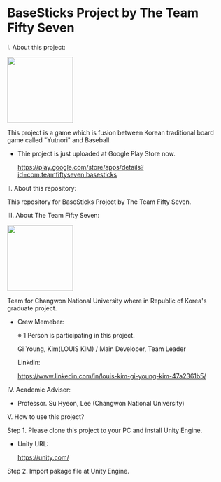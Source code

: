 # BaseSticks Project by The Team Fifty Seven

I. About this project:

<img src="https://user-images.githubusercontent.com/58662212/111742640-dea49a00-88cb-11eb-9147-2f4d53a5775f.jpg" width="150" height="150">

This project is a game which is fusion between Korean traditional board game called "Yutnori" and Baseball.

 - Thie project is just uploaded at Google Play Store now.
 
   https://play.google.com/store/apps/details?id=com.teamfiftyseven.basesticks


II. About this repository:

This repository for BaseSticks  Project by The Team Fifty Seven.

III. About The Team Fifty Seven:

<img src="https://user-images.githubusercontent.com/58662212/111742674-efeda680-88cb-11eb-80cf-577ff31d3803.jpg" width="150" height="150">

Team for Changwon National University where in Republic of Korea's graduate project.

- Crew Memeber:

    ※ 1 Person is participating in this project.

     Gi Young, Kim(LOUIS KIM) / Main Developer, Team Leader
  
     Linkdin:
  
     https://www.linkedin.com/in/louis-kim-gi-young-kim-47a2361b5/
  
 IV. Academic Adviser:

  - Professor. Su Hyeon, Lee (Changwon National University)
  
V. How to use this project?
  
 Step 1. Please clone this project to your PC and install Unity Engine.
 
 - Unity URL:
 
   https://unity.com/
 
 Step 2. Import pakage file at Unity Engine.
